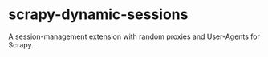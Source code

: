 # scrapy-dynamic-sessions
A session-management extension with random proxies and User-Agents for Scrapy.
